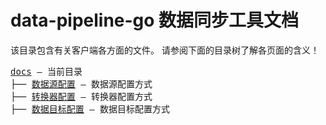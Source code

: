 data-pipeline-go 数据同步工具文档
===

该目录包含有关客户端各方面的文件。 
请参阅下面的目录树了解各页面的含义！

<pre>
<a href="./">docs</a> — 当前目录
├── <a href="./source.md">数据源配置</a> — 数据源配置方式
├── <a href="./transform.md">转换器配置</a> — 转换器配置方式
├── <a href="./sink.md">数据目标配置</a> — 数据目标配置方式
</pre>